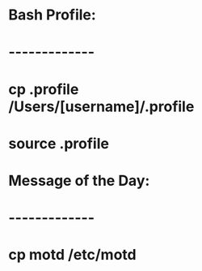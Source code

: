 
# Bash Profile:
# -------------
# cp .profile /Users/[username]/.profile
# source .profile

# Message of the Day:
# -------------
# cp motd /etc/motd
